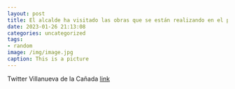 ```yaml
---
layout: post
title: El alcalde ha visitado las obras que se están realizando en el parque de La Estrella, ubicado junto a la Biblioteca Municipal y ...
date: 2023-01-26 21:13:08
categories: uncategorized
tags:
- random
image: /img/image.jpg
caption: This is a picture
---
```

Twitter Villanueva de la Cañada [link](https://twitter.com/AytoVDLCanada/status/1618579225593905153)
